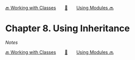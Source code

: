 [🔙 Working with Classes][previous-chapter]&nbsp;&nbsp;&nbsp;&nbsp;&nbsp;&nbsp;&nbsp;[🏡][readme]&nbsp;&nbsp;&nbsp;&nbsp;&nbsp;&nbsp;&nbsp;[Using Modules 🔜][upcoming-chapter]

# Chapter 8. Using Inheritance

_Notes_

[🔙 Working with Classes][previous-chapter]&nbsp;&nbsp;&nbsp;&nbsp;&nbsp;&nbsp;&nbsp;[🏡][readme]&nbsp;&nbsp;&nbsp;&nbsp;&nbsp;&nbsp;&nbsp;[Using Modules 🔜][upcoming-chapter]

[readme]: README.md
[previous-chapter]: ch07-working-with-classes.md
[upcoming-chapter]: ch09-using-modules.md